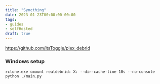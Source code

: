 ```yaml
---
title: "Syncthing"
date: 2023-01-23T00:00:00-00:00
tags: 
- guides
- selfHosted
draft: true
---
```


https://github.com/itsToggle/plex_debrid

### Windows setup
`rclone.exe cmount realdebrid: X: --dir-cache-time 10s --no-console`
`python ./main.py`